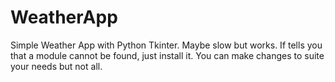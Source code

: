 # WeatherApp
Simple Weather App with Python Tkinter. Maybe slow but works.
If tells you that a module cannot be found, just install it.
You can make changes to suite your needs but not all.
